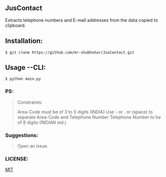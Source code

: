 ## JusContact
Extracts telephone numbers and E-mail addresses from the data copied to clipboard.

## Installation:
```
$ git clone https://github.com/mr-shubhshar/JusContact.git
```

## Usage --CLI:
```
$ python main.py
```

### PS:
> Constraints:
>
> Area-Code must be of 3 to 5 digits (INDIA)
> Use - or . or (space) to separate Area-Code and Telephone Number
> Telephone Number to be of 8 digits (INDIAN std.)

### Suggestions:
> Open an issue.

### LICENSE:
[MIT](https://github.com/mr-shubhshar/JusContact/blob/master/LICENSE)
